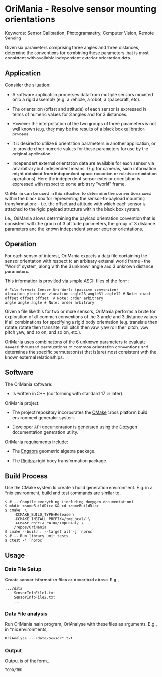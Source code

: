 
# OriMania - Resolve sensor mounting orientations

Keywords: Sensor Calibration, Photogrammetry, Computer Vision, Remote Sensing

Given six parameters comprising three angles and three distances, determine
the conventions for combining these parameters that is most consistent with
available independent exterior orientation data.


## Application

Consider the situation:

* A software application processes data from multiple sensors mounted onto
a rigid assembly (e.g. a vehicle, a robot, a spacecraft, etc).

* The orientation (offset and attitude) of each sensor is expressed in
terms of numeric values for 3 angles and for 3 distances.

* However the interpretation of the two groups of three parameters is
not well known (e.g.  they may be the results of a black box calibration
process.

* It is desired to utilize 6 orientation parameters in another
application, or to provide other numeric values for these parameters
for use by the original application.

* Independent external orientation data are available for each sensor via
an arbitrary but independent means. (E.g for cameras, such information
might obtained from independent space resection or relative orientation
operations). Here the independent sensor exterior orientation is expressed
with respect to some arbitrary "world" frame.

OriMania can be used in this situation to determine the conventions used
within the black box for representing the sensor-to-payload mounting
transformations - i.e. the offset and attitude with which each sensor
is attached to the rigid payload structure within the black box system.

I.e., OriMania allows determining the payload orientation convention
that is consistent with the group of 3 attitude parameters, the group
of 3 distance parameters and the known independent sensor exterior
orientations.

## Operation

For each sensor of interest, OriMania expects a data file containing the
sensor orientation with respect to an arbitrary external world frame -
the "World" system, along with the 3 unknown angle and 3 unknown
distance parameters.

This information is provided via simple ASCII files of the form:

	# File format: Sensor Wrt World (passive convention)
	xlocation ylocation zlocation angle23 angle31 angle12 # Note: exact
	offset offset offset  # Note: order arbitrary
	angle angle angle # Note: order arbitrary

Given a file like this for two or more sensors, OriMania performs a brute
for exploration of all common conventions of the 3 angle and 3 distance
values if all combinations for specifying a rigid body orientation
(e.g. translate then rotate, rotate then translate, roll pitch then yaw,
yaw roll then pitch, yaw pitch yaw, and so on, and so on, etc.).

OriMania uses combinations of the 6 unknown parameters to evaluate several
thousand permutations of common orientation conventions and determines
the specific permutation(s) that is(are) most consistent with the known
external relationships.

## Software

The OriMania software:

* Is written in C++ (conforming with standard 17 or later).

OriMania project:

* The project repository incorporates the [CMake](https://cmake.org)
cross platform build environment generator system.

* Developer API documentation is generated using the
[Doxygen](https://www.doxygen.nl/index.html) documentation generation
utility.

OriMania requirements include:

* The [Engabra](https://github.com/Stellacore/engabra) geometric algebra
package.

* The [Rigibra](https://github.com/Stellacore/Rigibra) rigid body
transformation package.

## Build Process

Use the CMake system to create a build generation environment. E.g. in a
\*nix environment, build and test commands are similar to,

	$ # -- Compile everything (including doxygen documentation)
	$ mkdir <someBuildDir> && cd <someBuildDir>
	$ cmake  \
		-DCMAKE_BUILD_TYPE=Release \
		-DCMAKE_INSTALL_PREFIX=/tmpLocal/ \
		-DCMAKE_PREFIX_PATH=/tmpLocal/ \
		/repos/OriMania
	$ cmake --build . --target all -j `nproc`
	$ # -- Run library unit tests
	$ ctest -j `nproc`

## Usage

### Data File Setup

Create sensor information files as described above. E.g.,

	.../data
		SensorInfoFile1.txt
		SensorInfoFile2.txt
		...

### Data File analysis

Run OriMania main program, OriAnalyse with these files as arguments.
E.g., in \*nix environments,

	OriAnalyse .../data/Sensor*.txt

### Output

Output is of the form...

	TODO/TBD

